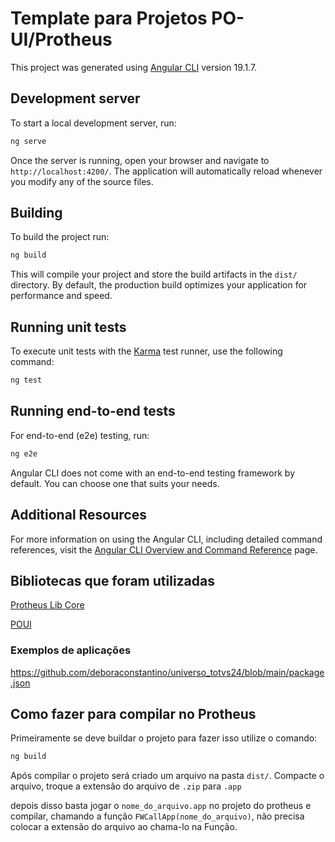 # Template para Projetos PO-UI/Protheus

This project was generated using [Angular CLI](https://github.com/angular/angular-cli) version 19.1.7.

## Development server

To start a local development server, run:

```bash
ng serve
```
Once the server is running, open your browser and navigate to `http://localhost:4200/`. The application will automatically reload whenever you modify any of the source files.

## Building

To build the project run:

```bash
ng build
```

This will compile your project and store the build artifacts in the `dist/` directory. By default, the production build optimizes your application for performance and speed.

## Running unit tests

To execute unit tests with the [Karma](https://karma-runner.github.io) test runner, use the following command:

```bash
ng test
```

## Running end-to-end tests

For end-to-end (e2e) testing, run:

```bash
ng e2e
```

Angular CLI does not come with an end-to-end testing framework by default. You can choose one that suits your needs.

## Additional Resources

For more information on using the Angular CLI, including detailed command references, visit the [Angular CLI Overview and Command Reference](https://angular.dev/tools/cli) page.

## Bibliotecas que foram utilizadas

[Protheus Lib Core](https://tdn.totvs.com/display/public/framework/Protheus-lib-core)

[POUI](https://po-ui.io/) 

### Exemplos de aplicações 

https://github.com/deboraconstantino/universo_totvs24/blob/main/package.json

## Como fazer para compilar no Protheus

Primeiramente se deve buildar o projeto 
para fazer isso utilize o comando:

```bash
ng build
```
Após compilar o projeto será criado um arquivo na pasta `dist/`. Compacte o arquivo, troque a extensão do arquivo de `.zip` para `.app`

depois disso basta jogar o `nome_do_arquivo.app` no projeto do protheus e compilar, chamando a função `FWCallApp(nome_do_arquivo)`, não precisa colocar a extensão do arquivo ao chama-lo na Função.
